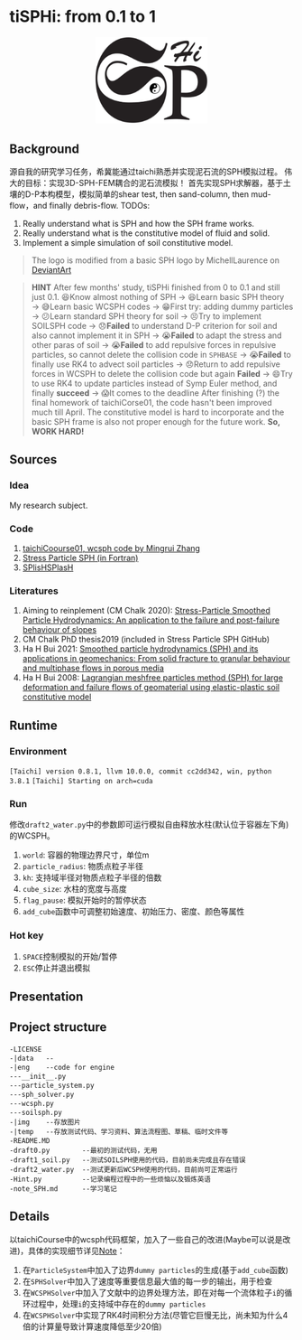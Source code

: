 # tiSPHi: from 0.1 to 1
<div align="center">
  <img width="200px" src="./docs/img/tiSPHi_logo.jpg">
</div>

## Background

源自我的研究学习任务，希冀能通过taichi熟悉并实现泥石流的SPH模拟过程。
伟大的目标：实现3D-SPH-FEM耦合的泥石流模拟！
首先实现SPH求解器，基于土壤的D-P本构模型，模拟简单的shear test, then sand-column, then mud-flow，and finally debris-flow.
TODOs:
1. Really understand what is SPH and how the SPH frame works.
2. Really understand what is the constitutive model of fluid and solid.
3. Implement a simple simulation of soil constitutive model.

> The logo is modified from a basic SPH logo by MichellLaurence on [DeviantArt](http://michelllaurence.deviantart.com/art/sph-logo-139673758)

> **HINT**
> After few months' study, tiSPHi finished from 0 to 0.1 and still just 0.1.
> :satisfied:Know almost nothing of SPH → :satisfied:Learn basic SPH theory → :sweat_smile:Learn basic WCSPH codes → :grin:First try: adding dummy particles → :confused:Learn standard SPH theory for soil → :persevere:Try to implement SOILSPH code → :disappointed:**Failed** to understand D-P criterion for soil and also cannot implement it in SPH → :sob:**Failed** to adapt the stress and other paras of soil → :sob:**Failed** to add repulsive forces in repulsive particles, so cannot delete the collision code in `SPHBASE` → :sob:**Failed** to finally use RK4 to advect soil particles → :disappointed:Return to add repulsive forces in WCSPH to delete the collision code but again **Failed** → :smile:Try to use RK4 to update particles instead of Symp Euler method, and finally **succeed** → :scream:It comes to the deadline
> After finishing (?) the final homework of taichiCorse01, the code hasn't been improved much till April. The constitutive model is hard to incorporate and the basic SPH frame is also not proper enough for the future work.
> **So, WORK HARD!**

## Sources
### Idea
My research subject.

### Code
1. [taichiCoourse01, wcsph code by Mingrui Zhang](https://github.com/erizmr/SPH_Taichi)
2. [Stress Particle SPH (in Fortran)](https://github.com/CaitlinChalk/Stress-Particle-SPH)
3. [SPlisHSPlasH](https://github.com/InteractiveComputerGraphics/SPlisHSPlasH)

### Literatures
1. Aiming to reinplement (CM Chalk 2020): [Stress-Particle Smoothed Particle Hydrodynamics: An application to the failure and post-failure behaviour of slopes](https://doi.org/10.1016/j.cma.2020.113034)
2. CM Chalk PhD thesis2019 (included in Stress Particle SPH GitHub)
3. Ha H Bui 2021: [Smoothed particle hydrodynamics (SPH) and its applications in geomechanics: From solid fracture to granular behaviour and multiphase flows in porous media](https://doi.org/10.1016/j.compgeo.2021.104315)
4. Ha H Bui 2008: [Lagrangian meshfree particles method (SPH) for large deformation and failure flows of geomaterial using elastic-plastic soil constitutive model](https://doi.org/10.1002/nag.688)

## Runtime
### Environment
`[Taichi] version 0.8.1, llvm 10.0.0, commit cc2dd342, win, python 3.8.1`
`[Taichi] Starting on arch=cuda`

### Run
修改`draft2_water.py`中的参数即可运行模拟自由释放水柱(默认位于容器左下角)的WCSPH。
1. `world`: 容器的物理边界尺寸，单位m
2. `particle_radius`: 物质点粒子半径
3. `kh`: 支持域半径对物质点粒子半径的倍数
4. `cube_size`: 水柱的宽度与高度
5. `flag_pause`: 模拟开始时的暂停状态
6. `add_cube`函数中可调整初始速度、初始压力、密度、颜色等属性

### Hot key
1. `SPACE`控制模拟的开始/暂停
2. `ESC`停止并退出模拟

## Presentation


## Project structure
```
-LICENSE
-|data   --
-|eng    --code for engine
---__init__.py
---particle_system.py
---sph_solver.py
---wcsph.py
---soilsph.py
-|img    --存放图片
-|temp   --存放测试代码、学习资料、算法流程图、草稿、临时文件等
-README.MD
-draft0.py        --最初的测试代码，无用
-draft1_soil.py   --测试SOILSPH使用的代码，目前尚未完成且存在错误
-draft2_water.py  --测试更新后WCSPH使用的代码，目前尚可正常运行
-Hint.py          --记录编程过程中的一些烦恼以及锻炼英语
-note_SPH.md      --学习笔记
```

## Details
以taichiCourse中的wcsph代码框架，加入了一些自己的改进(Maybe可以说是改进)，具体的实现细节详见[Note](./note_SPH.md)：
1. 在`ParticleSystem`中加入了边界`dummy particles`的生成(基于`add_cube`函数)
2. 在`SPHSolver`中加入了速度等重要信息最大值的每一步的输出，用于检查
3. 在`WCSPHSolver`中加入了文献中的边界处理方法，即在对每一个流体粒子`i`的循环过程中，处理`i`的支持域中存在的`dummy particles`
4. 在`WCSPHSolver`中实现了RK4时间积分方法(尽管它巨慢无比，尚未知为什么4倍的计算量导致计算速度降低至少20倍)
